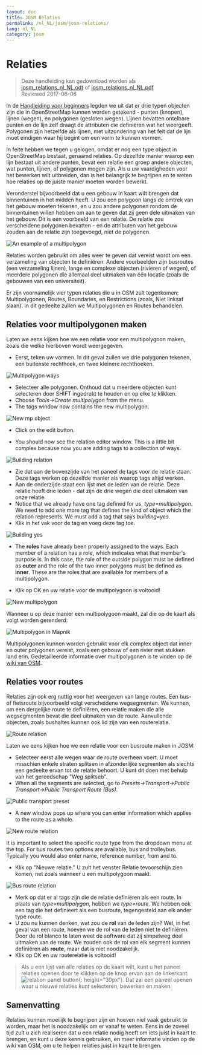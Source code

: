 ```yaml
---
layout: doc
title: JOSM Relaties
permalink: /nl_NL/josm/josm-relations/
lang: nl_NL
category: josm
---
```


Relaties
==========

> Deze handleiding kan gedownload worden als [josm_relations_nl_NL.odt](/files/josm_relations_nl_NL.odt) of [josm_relations_nl_NL.pdf](/files/josm_relations_nl_NL.pdf)  
> Reviewed 2017-06-06  

In de [Handleiding voor beginners](/nl_NL/beginner) legden we uit dat er drie typen objecten zijn die in OpenStreetMap kunnen worden getekend - punten (knopen), lijnen (wegen), en polygonen (gesloten wegen). Lijnen bevatten ontelbare punten en de lijn zelf draagt de attributen die definiëren wat het weergeeft. Polygonen zijn hetzelfde als lijnen, met uitzondering van het feit dat de lijn moet eindigen waar hij begint om een vorm te kunnen vormen.  

In feite hebben we tegen u gelogen, omdat er nog een type object in OpenStreetMap bestaat, genaamd relaties. Op dezelfde manier waarop een lijn bestaat uit andere
punten, bevat een relatie een groep andere objecten, wat punten, lijnen, of polygonen mogen zijn. Als u uw vaardigheden voor het bewerken wilt uitbreiden, dan is het belangrijk te begrijpen en te weten hoe relaties op de juiste manier moeten worden bewerkt.  

Veronderstel bijvoorbeeld dat u een gebouw in kaart wilt brengen dat binnentuinen in het midden heeft.  U zou een polygoon langs de omtrek van het gebouw moeten tekenen, en u zou andere polygonen rondom de binnentuinen willen hebben om aan te geven dat zij geen dele uitmaken van het gebouw. Dit is een voorbeeld van een relatie. De relatie zou verscheidene polygonen bevatten - en de attributen van het gebouw zouden aan de relatie zijn toegevoegd, niet de polygonen.  

![An example of a multipolygon][]

Relaties worden gebruikt om alles weer te geven dat vereist wordt om een verzameling van objecten te definiëren. Andere voorbeelden zijn busroutes (een verzameling lijnen), lange en complexe objecten (rivieren of wegen), of meerdere polygonen die allemaal deel uitmaken van één locatie (zoals de gebouwen van een universiteit).  

Er zijn voornamelijk vier typen relaties die u in OSM zult tegenkomen: Multipolygonen, Routes, Boundaries, en Restrictions (zoals, Niet linksaf slaan). In dit gedeelte zullen we Multipolygonen en Routes behandelen.  

Relaties voor multipolygonen maken
-------------------------------

Laten we eens kijken hoe we een relatie voor een multipolygoon maken, zoals die welke hierboven wordt weergegeven.  

- Eerst, teken uw vormen. In dit geval zullen we drie polygonen tekenen, een buitenste rechthoek, en twee kleinere rechthoeken.

![Multipolygon ways][]

- Selecteer alle polygonen. Onthoud dat u meerdere objecten kunt selecteren door SHIFT ingedrukt te houden en op elke te klikken.  
- Choose *Tools->Create multipolygon* from the menu.  
- The tags window now contains the new multipolygon.

![New mp object][]

- Click on the edit button.  

- You should now see the relation editor window. This is a little bit complex because now you are adding tags to a collection of ways.  

![Building relation][]

- Zie dat aan de bovenzijde van het paneel de tags voor de relatie staan. Deze tags werken op dezelfde manier als waarop tags altijd werken.  
- Aan de onderzijde staat een lijst met de leden van de relatie. Deze relatie heeft drie leden - dat zijn de drie wegen die deel uitmaken van onze relatie.  
- Notice that we already have one tag defined for us, *type=multipolygon*. We need to add one more tag that defines the kind of object which the relation represents. We must add a tag that says *building=yes*.  
- Klik in het vak voor de tag en voeg deze tag toe.  

![Building yes][]

- The **roles** have already been properly assigned to the ways. Each member of a relation has a role, which indicates what that member's purpose is. In this case, the role of the outside polygon must be defined as **outer** and the role of the two inner polygons must be defined as **inner**. These are the roles that are available for members of a multipolygon.  

- Klik op OK en uw relatie voor de multipolygoon is voltooid!  

![New multipolygon][]

Wanneer u op deze manier een multipolygoon maakt, zal die op de kaart als volgt worden gerenderd:  

![Multipolygon in Mapnik][]

Multipolygonen kunnen worden gebruikt voor elk complex object dat inner en outer polygonen vereist, zoals een gebouw of een rivier met stukken land erin. Gedetailleerde informatie over multipolygonen is te vinden op de [wiki van OSM](http://wiki.openstreetmap.org/wiki/Relation:multipolygon).  

Relaties voor routes
----------------

Relaties zijn ook erg nuttig voor het weergeven van lange routes. Een bus- of fietsroute bijvoorbeeld volgt verscheidene wegsegmenten. We kunnen, om een dergelijke route te definiëren, een relatie maken die alle wegsegmenten bevat die deel uitmaken van de route. Aanvullende objecten, zoals bushaltes kunnen ook lid zijn van een routerelatie.  

![Route relation][]

Laten we eens kijken hoe we een relatie voor een busroute maken in JOSM:  

- Selecteer eerst alle wegen waar de route overheen voert. U moet misschien enkele straten splitsen in afzonderlijke segmenten als slechts een gedeelte ervan tot de relatie behoort. U kunt dit doen met behulp van het gereedschap "Weg splitseb".  
- When all the segments are selected, go to *Presets->Transport->Public Transport->Public Transport Route (Bus)*.  

![Public transport preset][]

- A new window pops up where you can enter information which applies to the route as a whole.

![New route relation][]

It is important to select the specific route type from the dropdown menu at the top. For bus routes two options are available, bus and trolleybus. Typically you would also enter name, reference number, from and to.

- Klik op "Nieuwe relatie." U zult het venster Relatie tevoorschijn zien komen, net zoals wanneer u een multipolygoon maakt.  

![Bus route relation][]

- Merk op dat er al tags zijn die de relatie definiëren als een route. In plaats van *type=multipolygon*, hebben we *type=route*. We hebben ook een tag die het definieert als een busroute, tegengesteld aan elk ander type route.  
- U zou nu kunnen denken, wat zou de **rol** van de leden zijn? Wel, in het geval van een route, hoeven we de rol van de leden niet te definiëren. Door de rol blanco te laten weet de software dat zij simpelweg deel uitmaken van de route. We zouden ook de rol van elk segment kunnen definiëren als **route**, maar dat is niet noodzakelijk.  
- Klik op OK en uw routerelatie is voltooid!  

> Als u een lijst van alle relaties op de kaart wilt, kunt u het paneel relaties openen door te klikken op de knop ervan aan de linkerkant: ![relation panel button][]{: height="30px"}. Dat zal een paneel openen waar u nieuwe relaties kunt selecteren, bewerken en maken.  

Samenvatting
-------

Relaties kunnen moeilijk te begrijpen zijn en hoeven niet vaak gebruikt te worden, maar het is noodzakelijk om er vanaf te weten. Eens in de zoveel tijd zult u zich realiseren dat u een relatie nodig heeft om iets juist in kaart te brengen, en kunt u deze kennis gebruiken, en meer informatie vinden op de wiki van OSM, om u te helpen relaties juist in kaart te brengen.


[Multipolygon ways]: /images/josm/multipolygon-ways.png
[Building relation]: /images/josm/building-relation.png
[New relation]: /images/josm/new-relation.png
[Building yes]: /images/josm/building-yes.png
[Outer or inner role]: /images/josm/outer-inner.png
[New multipolygon]: /images/josm/new-multipolygon.png
[New mp object]: /images/josm/new-mp.png
[Multipolygon in mapnik]: /images/josm/multipolygon-mapnik.png
[An example of a multipolygon]: /images/josm/multipolygon-demo.png
[New route relation]: /images/josm/new-route-relation.png
[Route relation]: /images/josm/route-relation.png
[Public transport preset]: /images/josm/public-transport-preset.png
[Bus route relation]: /images/josm/bus-route-relation.png
[relation panel button]: /images/josm/relation-panel-button.png